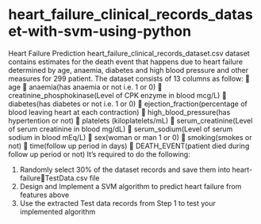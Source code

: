 # heart_failure_clinical_records_dataset-with-svm-using-python

Heart Failure Prediction
heart_failure_clinical_records_dataset.csv dataset contains estimates for the death 
event that happens due to heart failure determined by age, anaemia, diabetes and 
high blood pressure and other measures for 299 patient.
The dataset consists of 13 columns as follow:
 age
 anaemia(has anaemia or not i.e. 1 or 0)
 creatinine_phosphokinase(Level of CPK enzyme in blood mcg/L)
 diabetes(has diabetes or not i.e. 1 or 0)
 ejection_fraction(percentage of blood leaving heart at each contraction)
 high_blood_pressure(has hypertention or not)
 platelets (kiloplatelets/mL)
 serum_creatinine(Level of serum creatinine in blood mg/dL)
 serum_sodium(Level of serum sodium in blood mEq/L)
 sex(woman or man 1 or 0)
 smoking(smokes or not)
 time(follow up period in days)
 DEATH_EVENT(patient died during follow up period or not)
It’s required to do the following: 
1. Randomly select 30% of the dataset records and save them into heart-failureTestData.csv file 
2. Design and Implement a SVM algorithm to predict heart failure from features 
above
3. Use the extracted Test data records from Step 1 to test your implemented 
algorithm
